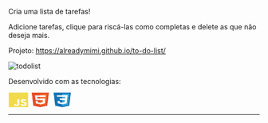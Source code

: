 Cria uma lista de tarefas!

Adicione tarefas, clique para riscá-las como completas e delete as que não deseja mais.

Projeto: https://alreadymimi.github.io/to-do-list/

![todolist](https://user-images.githubusercontent.com/95764446/162651629-a5a77647-0368-4430-bcbc-5302f56524e1.gif)
 
 Desenvolvido com as tecnologias:

  <img align="center" alt="Javascript" height="30" width="40" src="https://raw.githubusercontent.com/devicons/devicon/master/icons/javascript/javascript-plain.svg"> <img align="center" alt="HTML" height="30" width="40" src="https://raw.githubusercontent.com/devicons/devicon/master/icons/html5/html5-original.svg"> <img align="center" alt="CSS" height="30" width="40" src="https://raw.githubusercontent.com/devicons/devicon/master/icons/css3/css3-original.svg">
  
  <hr>
  
